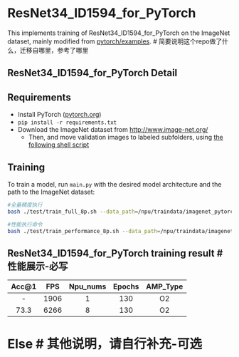 # ResNet34_ID1594_for_PyTorch

This implements training of ResNet34_ID1594_for_PyTorch on the ImageNet dataset, mainly modified from [pytorch/examples](https://github.com/pytorch/examples/tree/master/imagenet). # 简要说明这个repo做了什么，迁移自哪里，参考了哪里

## ResNet34_ID1594_for_PyTorch Detail 



## Requirements 

- Install PyTorch ([pytorch.org](http://pytorch.org))
- `pip install -r requirements.txt`
- Download the ImageNet dataset from http://www.image-net.org/
    - Then, and move validation images to labeled subfolders, using [the following shell script](https://raw.githubusercontent.com/soumith/imagenetloader.torch/master/valprep.sh)

## Training 

To train a model, run `main.py` with the desired model architecture and the path to the ImageNet dataset:

```bash
#全量精度执行
bash ./test/train_full_8p.sh --data_path=/npu/traindata/imagenet_pytorch

#性能执行命令
bash ./test/train_performance_8p.sh --data_path=/npu/traindata/imagenet_pytorch
```

## ResNet34_ID1594_for_PyTorch training result # 性能展示-必写
| Acc@1    | FPS       | Npu_nums | Epochs   | AMP_Type |
| :------: | :------:  | :------: | :------: | :------: |
| -        | 1906       | 1        | 130      | O2       |
| 73.3     | 6266     | 8        | 130      | O2       |

# Else # 其他说明，请自行补充-可选

